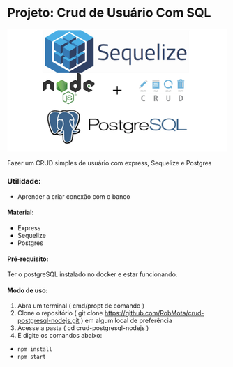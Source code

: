 # Projeto: Crud de Usuário Com SQL

![](./node.png)

Fazer um CRUD simples de usuário com express, Sequelize e Postgres

### Utilidade:

- Aprender a criar conexão com o banco

#### Material:

- Express
- Sequelize
- Postgres


#### Pré-requisito:

 Ter o postgreSQL instalado no docker e estar funcionando.

#### Modo de uso:

1. Abra um terminal ( cmd/propt de comando )
2. Clone o repositório ( git clone https://github.com/RobMota/crud-postgresql-nodejs.git ) em algum local de preferência
3. Acesse a pasta ( cd crud-postgresql-nodejs )
4. E digite os comandos abaixo:

- `npm install`
- `npm start`
